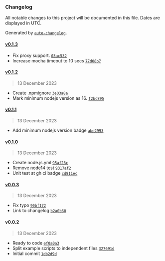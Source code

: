 ### Changelog

All notable changes to this project will be documented in this file. Dates are displayed in UTC.

Generated by [`auto-changelog`](https://github.com/CookPete/auto-changelog).

#### [v0.1.3](https://githubkb737/kucingbasah737/node-crtsh/compare/v0.1.2...v0.1.3)

- Fix proxy support. [`03ac532`](https://githubkb737/kucingbasah737/node-crtsh/commit/03ac5326ea636c4f9fbd4790da6e8e6730168feb)
- Increase mocha timeout to 10 secs [`77d08b7`](https://githubkb737/kucingbasah737/node-crtsh/commit/77d08b76bf2042bc8da0f46615a316de04c91cfe)

#### [v0.1.2](https://githubkb737/kucingbasah737/node-crtsh/compare/v0.1.1...v0.1.2)

> 13 December 2023

- Create .npmignore [`3e03a8a`](https://githubkb737/kucingbasah737/node-crtsh/commit/3e03a8aa0c6904a73fa70ac8a257be443f738a25)
- Mark minimum nodejs version as 16. [`f2bc895`](https://githubkb737/kucingbasah737/node-crtsh/commit/f2bc895b5903a5b5c010986560586d9d2052d6fb)

#### [v0.1.1](https://githubkb737/kucingbasah737/node-crtsh/compare/v0.1.0...v0.1.1)

> 13 December 2023

- Add minimum nodejs version badge [`abe2993`](https://githubkb737/kucingbasah737/node-crtsh/commit/abe299301715c24c6b06e159e219b2f9b4fb7b92)

#### [v0.1.0](https://githubkb737/kucingbasah737/node-crtsh/compare/v0.0.3...v0.1.0)

> 13 December 2023

- Create node.js.yml [`95af26c`](https://githubkb737/kucingbasah737/node-crtsh/commit/95af26ce76d1f44a742fead09708008fc224f6b4)
- Remove node14 test [`9317af2`](https://githubkb737/kucingbasah737/node-crtsh/commit/9317af2febb7e91f581fc597c619f4dd37a68988)
- Unit test at gh ci badge [`cd811ec`](https://githubkb737/kucingbasah737/node-crtsh/commit/cd811ec88d0603a9f108d20f9be0864ab33cf3b8)

#### [v0.0.3](https://githubkb737/kucingbasah737/node-crtsh/compare/v0.0.2...v0.0.3)

> 13 December 2023

- Fix typo [`90bf172`](https://githubkb737/kucingbasah737/node-crtsh/commit/90bf17259da45a865badda4911e3545b0fe14ca1)
- Link to changelog [`b2a0b60`](https://githubkb737/kucingbasah737/node-crtsh/commit/b2a0b6069fb0799c7b4a7248400a338f338c59ac)

#### v0.0.2

> 13 December 2023

- Ready to code [`ef0a0a3`](https://githubkb737/kucingbasah737/node-crtsh/commit/ef0a0a32703ff33be42e3ee23634ac4f33944144)
- Split example scripts to independent files [`327691d`](https://githubkb737/kucingbasah737/node-crtsh/commit/327691df52588a0ed93810762e0dbda1ec4c6758)
- Initial commit [`1db2d9d`](https://githubkb737/kucingbasah737/node-crtsh/commit/1db2d9d27345badb68f4c253ac3382a2e5d58ae8)
